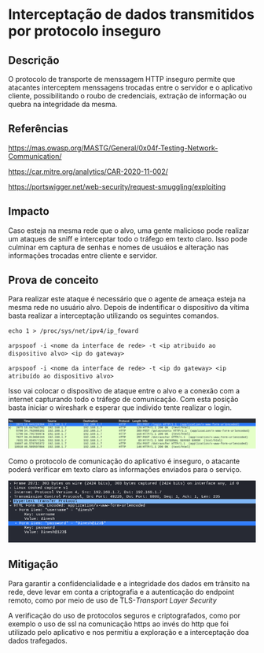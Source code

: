 # Interceptação de dados transmitidos por protocolo inseguro

## Descrição

O protocolo de transporte de menssagem HTTP inseguro permite que atacantes interceptem menssagens trocadas entre o servidor e o aplicativo cliente, possibilitando o roubo de credenciais, extração de informação ou quebra na integridade da mesma.

## Referências

https://mas.owasp.org/MASTG/General/0x04f-Testing-Network-Communication/

https://car.mitre.org/analytics/CAR-2020-11-002/

https://portswigger.net/web-security/request-smuggling/exploiting

## Impacto

Caso esteja na mesma rede que o alvo, uma gente malicioso pode realizar um ataques de sniff e interceptar todo o tráfego em texto claro. Isso pode culminar em captura de senhas e nomes de usuáios e alteração nas informações trocadas entre cliente e servidor.

## Prova de conceito

Para realizar este ataque é necessário que o agente de ameaça esteja na mesma rede no usuário alvo. Depois de indentificar o dispositivo da vítima basta realizar a interceptação utilizando os seguintes comandos. 

```
echo 1 > /proc/sys/net/ipv4/ip_foward
```

```
arpspoof -i <nome da interface de rede> -t <ip atribuido ao dispositivo alvo> <ip do gateway>
```

```
arpspoof -i <nome da interface de rede> -t <ip do gateway> <ip atribuído ao dispositivo alvo>
```

Isso vai colocar o dispositivo de ataque entre o alvo e a conexão com a internet capturando todo o tráfego de comunicação. Com esta posição basta iniciar o wireshark e esperar que individo tente realizar o login.

![wireshark](.img/wireshark.png)

Como o protocolo de comunicação do aplicativo é inseguro, o atacante poderá verificar em texto claro as informações enviados para o serviço.

![wire_login](.img/wire_login.png)


## Mitigação

Para garantir a confidencialidade e a integridade dos dados em trânsito na rede, deve levar em conta a criptografia e a autenticação do endpoint remoto, como por meio de uso de TLS-*Transport Layer Security*

A verificação do uso de protocolos seguros e criptografados, como por exemplo o uso de ssl na comunicação https ao invés do http que foi utilizado pelo aplicativo e nos permitiu a exploração e a interceptação doa dados trafegados.
